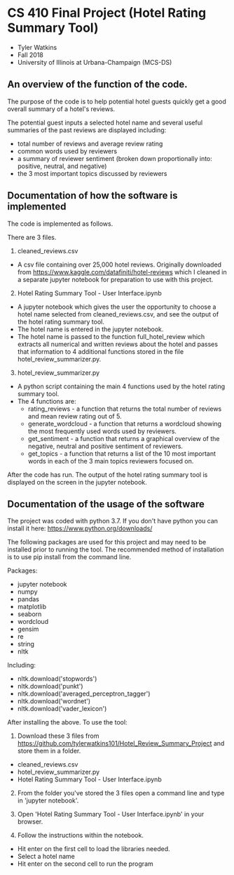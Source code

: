 # CS 410 Final Project (Hotel Rating Summary Tool) 
- Tyler Watkins
- Fall 2018
- University of Illinois at Urbana-Champaign (MCS-DS)

## An overview of the function of the code. 

The purpose of the code is to help potential hotel guests quickly get a good overall summary of a hotel's reviews.

The potential guest inputs a selected hotel name and several useful summaries of the past reviews are displayed including:

- total number of reviews and average review rating
- common words used by reviewers
- a summary of reviewer sentiment (broken down proportionally into: positive, neutral, and negative)
- the 3 most important topics discussed by reviewers


## Documentation of how the software is implemented

The code is implemented as follows.

There are 3 files.

1. cleaned_reviews.csv 
  - A csv file containing over 25,000 hotel reviews. Originally downloaded from https://www.kaggle.com/datafiniti/hotel-reviews which I cleaned in a separate jupyter notebook for preparation to use with this project. 

2. Hotel Rating Summary Tool - User Interface.ipynb
  - A jupyter notebook which gives the user the opportunity to choose a hotel name selected from cleaned_reviews.csv, and see the output of the hotel rating summary tool. 
  - The hotel name is entered in the jupyter notebook.
  - The hotel name is passed to the function full_hotel_review which extracts all numerical and written reviews about the hotel and passes that information to 4 additional functions stored in the file hotel_review_summarizer.py. 

3. hotel_review_summarizer.py
  - A python script containing the main 4 functions used by the hotel rating summary tool.
  - The 4 functions are:
    - rating_reviews - a function that returns the total number of reviews and mean review rating out of 5.
    - generate_wordcloud - a function that returns a wordcloud showing the most frequently used words used by reviewers.
    - get_sentiment - a function that returns a graphical overview of the negative, neutral and positive sentiment of reviewers.
    - get_topics - a function that returns a list of the 10 most important words in each of the 3 main topics reviewers focused on.
  
After the code has run. The output of the hotel rating summary tool is displayed on the screen in the jupyter notebook.

## Documentation of the usage of the software

The project was coded with python 3.7. If you don't have python you can install it here:
https://www.python.org/downloads/

The following packages are used for this project and may need to be installed prior to running the tool. The recommended method of installation is to use pip install from the command line.
 
 Packages:
  - jupyter notebook
  - numpy
  - pandas
  - matplotlib
  - seaborn
  - wordcloud
  - gensim
  - re
  - string
  - nltk

Including:
  - nltk.download('stopwords')
  - nltk.download('punkt')
  - nltk.download('averaged_perceptron_tagger')
  - nltk.download('wordnet')
  - nltk.download('vader_lexicon')

After installing the above. To use the tool:

1. Download these 3 files from https://github.com/tylerwatkins101/Hotel_Review_Summary_Project and store them in a folder.
- cleaned_reviews.csv
- hotel_review_summarizer.py
- Hotel Rating Summary Tool - User Interface.ipynb

2. From the folder you've stored the 3 files open a command line and type in 'jupyter notebook'.

3. Open 'Hotel Rating Summary Tool - User Interface.ipynb' in your browser.

4. Follow the instructions within the notebook.
- Hit enter on the first cell to load the libraries needed.
- Select a hotel name
- Hit enter on the second cell to run the program
